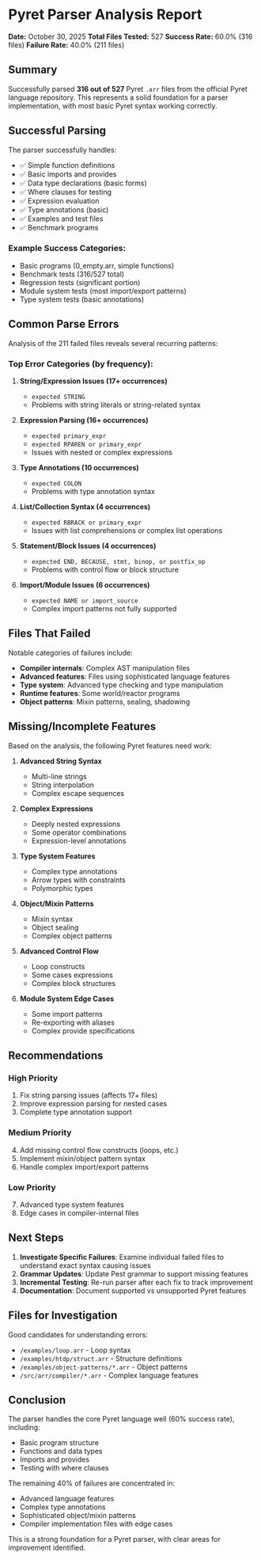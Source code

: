 # Pyret Parser Analysis Report

**Date:** October 30, 2025
**Total Files Tested:** 527
**Success Rate:** 60.0% (316 files)
**Failure Rate:** 40.0% (211 files)

## Summary

Successfully parsed **316 out of 527** Pyret `.arr` files from the official Pyret language repository. This represents a solid foundation for a parser implementation, with most basic Pyret syntax working correctly.

## Successful Parsing

The parser successfully handles:

- ✅ Simple function definitions
- ✅ Basic imports and provides
- ✅ Data type declarations (basic forms)
- ✅ Where clauses for testing
- ✅ Expression evaluation
- ✅ Type annotations (basic)
- ✅ Examples and test files
- ✅ Benchmark programs

### Example Success Categories:
- Basic programs (0_empty.arr, simple functions)
- Benchmark tests (316/527 total)
- Regression tests (significant portion)
- Module system tests (most import/export patterns)
- Type system tests (basic annotations)

## Common Parse Errors

Analysis of the 211 failed files reveals several recurring patterns:

### Top Error Categories (by frequency):

1. **String/Expression Issues (17+ occurrences)**
   - `expected STRING`
   - Problems with string literals or string-related syntax

2. **Expression Parsing (16+ occurrences)**
   - `expected primary_expr`
   - `expected RPAREN or primary_expr`
   - Issues with nested or complex expressions

3. **Type Annotations (10 occurrences)**
   - `expected COLON`
   - Problems with type annotation syntax

4. **List/Collection Syntax (4 occurrences)**
   - `expected RBRACK or primary_expr`
   - Issues with list comprehensions or complex list operations

5. **Statement/Block Issues (4 occurrences)**
   - `expected END, BECAUSE, stmt, binop, or postfix_op`
   - Problems with control flow or block structure

6. **Import/Module Issues (6 occurrences)**
   - `expected NAME or import_source`
   - Complex import patterns not fully supported

## Files That Failed

Notable categories of failures include:

- **Compiler internals**: Complex AST manipulation files
- **Advanced features**: Files using sophisticated language features
- **Type system**: Advanced type checking and type manipulation
- **Runtime features**: Some world/reactor programs
- **Object patterns**: Mixin patterns, sealing, shadowing

## Missing/Incomplete Features

Based on the analysis, the following Pyret features need work:

1. **Advanced String Syntax**
   - Multi-line strings
   - String interpolation
   - Complex escape sequences

2. **Complex Expressions**
   - Deeply nested expressions
   - Some operator combinations
   - Expression-level annotations

3. **Type System Features**
   - Complex type annotations
   - Arrow types with constraints
   - Polymorphic types

4. **Object/Mixin Patterns**
   - Mixin syntax
   - Object sealing
   - Complex object patterns

5. **Advanced Control Flow**
   - Loop constructs
   - Some cases expressions
   - Complex block structures

6. **Module System Edge Cases**
   - Some import patterns
   - Re-exporting with aliases
   - Complex provide specifications

## Recommendations

### High Priority
1. Fix string parsing issues (affects 17+ files)
2. Improve expression parsing for nested cases
3. Complete type annotation support

### Medium Priority
4. Add missing control flow constructs (loops, etc.)
5. Implement mixin/object pattern syntax
6. Handle complex import/export patterns

### Low Priority
7. Advanced type system features
8. Edge cases in compiler-internal files

## Next Steps

1. **Investigate Specific Failures**: Examine individual failed files to understand exact syntax causing issues
2. **Grammar Updates**: Update Pest grammar to support missing features
3. **Incremental Testing**: Re-run parser after each fix to track improvement
4. **Documentation**: Document supported vs unsupported Pyret features

## Files for Investigation

Good candidates for understanding errors:
- `/examples/loop.arr` - Loop syntax
- `/examples/htdp/struct.arr` - Structure definitions
- `/examples/object-patterns/*.arr` - Object patterns
- `/src/arr/compiler/*.arr` - Complex language features

## Conclusion

The parser handles the core Pyret language well (60% success rate), including:
- Basic program structure
- Functions and data types
- Imports and provides
- Testing with where clauses

The remaining 40% of failures are concentrated in:
- Advanced language features
- Complex type annotations
- Sophisticated object/mixin patterns
- Compiler implementation files with edge cases

This is a strong foundation for a Pyret parser, with clear areas for improvement identified.

